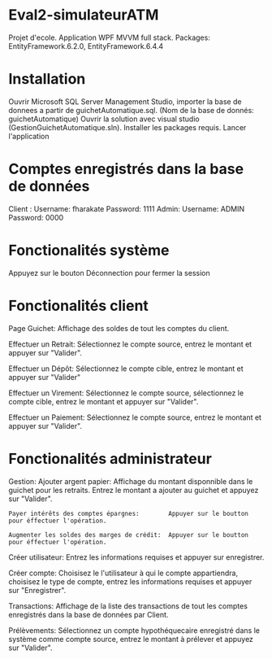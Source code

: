 # Eval2-simulateurATM
Projet d'ecole. Application WPF MVVM full stack.
Packages: EntityFramework.6.2.0, EntityFramework.6.4.4

# Installation
Ouvrir Microsoft SQL Server Management Studio, importer la base de donnees a partir de guichetAutomatique.sql. (Nom de la base de donnés: guichetAutomatique) Ouvrir la solution avec visual studio (GestionGuichetAutomatique.sln). Installer les packages requis. Lancer l'application

# Comptes enregistrés dans la base de données
Client : Username: fharakate Password: 1111 Admin: Username: ADMIN Password: 0000

# Fonctionalités système
Appuyez sur le bouton Déconnection pour fermer la session

# Fonctionalités client
Page Guichet:
Affichage des soldes de tout les comptes du client.

Effectuer un Retrait: 	Sélectionnez le compte source, entrez le montant et appuyer sur "Valider".

Effectuer un Dépôt:     Sélectionnez le compte cible, entrez le montant et appuyer sur "Valider"

Effectuer un Virement: Sélectionnez le compte source, sélectionnez le compte cible, entrez le montant et appuyer sur "Valider".

Effectuer un Paiement:	Sélectionnez le compte source, entrez le montant et appuyer sur "Valider".

# Fonctionalités administrateur
Gestion:
	Ajouter argent papier:				Affichage du montant disponnible dans le guichet pour les retraits.
	                                                Entrez le montant a ajouter au guichet et appuyez sur "Valider".		  	
	
	Payer intérêts des comptes épargnes:		Appuyer sur le boutton pour éffectuer l'opération. 
	
	Augmenter les soldes des marges de crédit:	Appuyer sur le boutton pour éffectuer l'opération.

Créer utilisateur:	Entrez les informations requises et appuyer sur enregistrer.

Créer compte:		Choisisez le l'utilisateur à qui le compte appartiendra, choisisez le type de compte, entrez les informations requises et appuyer sur "Enregistrer". 

Transactions:		Affichage de la liste des transactions de tout les comptes enregistrés dans la base de données par Client. 

Prélèvements:		Sélectionnez un compte hypothéquecaire enregistré dans le système comme compte source, entrez le montant à prélever et appuyez sur "Valider".

